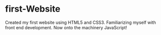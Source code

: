 # first-Website
Created my first website using HTML5 and CSS3. Familiarizing myself with front end development. Now onto the machinery JavaScript!
